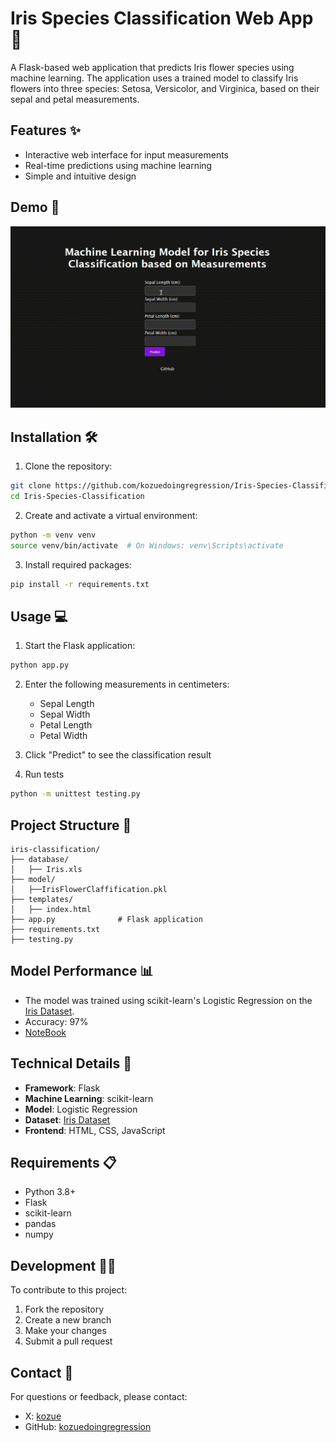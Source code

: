# Iris Species Classification Web App 🌸

A Flask-based web application that predicts Iris flower species using machine learning. The application uses a trained model to classify Iris flowers into three species: Setosa, Versicolor, and Virginica, based on their sepal and petal measurements.

## Features ✨

- Interactive web interface for input measurements
- Real-time predictions using machine learning
- Simple and intuitive design

## Demo 🚀

![Application Demo](/demos/demo.gif)

## Installation 🛠️

1. Clone the repository:
```bash
git clone https://github.com/kozuedoingregression/Iris-Species-Classification.git
cd Iris-Species-Classification
```

2. Create and activate a virtual environment:
```bash
python -m venv venv
source venv/bin/activate  # On Windows: venv\Scripts\activate
```

3. Install required packages:
```bash
pip install -r requirements.txt
```

## Usage 💻

1. Start the Flask application:
```bash
python app.py
```

2. Enter the following measurements in centimeters:
   - Sepal Length
   - Sepal Width
   - Petal Length
   - Petal Width

3. Click "Predict" to see the classification result

4. Run tests
```bash
python -m unittest testing.py
```

## Project Structure 📁

```
iris-classification/
├── database/
│   ├── Iris.xls
├── model/
│   ├──IrisFlowerClaffification.pkl
├── templates/
│   ├── index.html
├── app.py              # Flask application
├── requirements.txt
├── testing.py
```
## Model Performance 📊

- The model was trained using scikit-learn's Logistic Regression on the [Iris Dataset](https://www.kaggle.com/datasets/saurabh00007/iriscsv).
- Accuracy: 97%
- [NoteBook](https://www.kaggle.com/code/shashanknecrothapa/iris-flower-classification)
  
## Technical Details 🔧

- **Framework**: Flask
- **Machine Learning**: scikit-learn
- **Model**: Logistic Regression
- **Dataset**: [Iris Dataset](https://www.kaggle.com/datasets/saurabh00007/iriscsv)
- **Frontend**: HTML, CSS, JavaScript


## Requirements 📋

- Python 3.8+
- Flask
- scikit-learn
- pandas
- numpy

## Development 👨‍💻

To contribute to this project:

1. Fork the repository
2. Create a new branch
3. Make your changes
4. Submit a pull request

## Contact 📧

For questions or feedback, please contact:
- X: [kozue](https://x.com/0xaa248)
- GitHub: [kozuedoingregression](https://github.com/kozuedoingregression)

